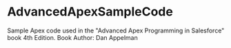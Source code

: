 # AdvancedApexSampleCode
Sample Apex code used in the "Advanced Apex Programming in Salesforce" book 4th Edition.
Book Author: Dan Appelman
